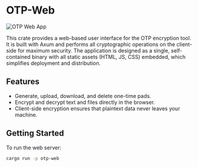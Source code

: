 # OTP-Web

![OTP Web App](../../docs/images/screenshot-rust-otp-app.png)

This crate provides a web-based user interface for the OTP encryption tool. It is built with Axum and performs all cryptographic operations on the client-side for maximum security. The application is designed as a single, self-contained binary with all static assets (HTML, JS, CSS) embedded, which simplifies deployment and distribution.

## Features

-   Generate, upload, download, and delete one-time pads.
-   Encrypt and decrypt text and files directly in the browser.
-   Client-side encryption ensures that plaintext data never leaves your machine.

## Getting Started

To run the web server:

```bash
cargo run -p otp-web